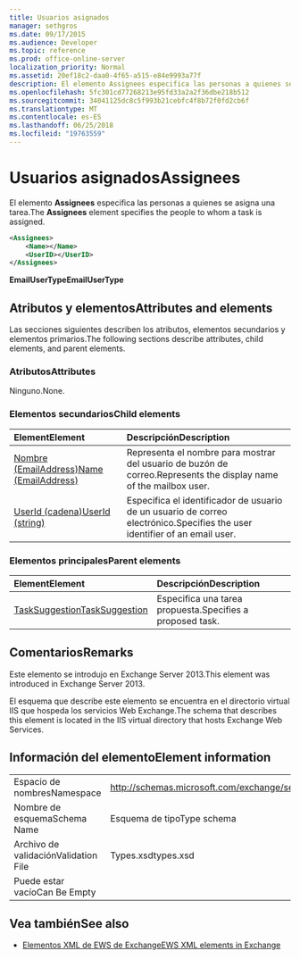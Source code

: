 ```yaml
---
title: Usuarios asignados
manager: sethgros
ms.date: 09/17/2015
ms.audience: Developer
ms.topic: reference
ms.prod: office-online-server
localization_priority: Normal
ms.assetid: 20ef18c2-daa0-4f65-a515-e84e9993a77f
description: El elemento Assignees especifica las personas a quienes se asigna una tarea.
ms.openlocfilehash: 5fc301cd77268213e95fd33a2a2f36dbe218b512
ms.sourcegitcommit: 34041125dc8c5f993b21cebfc4f8b72f0fd2cb6f
ms.translationtype: MT
ms.contentlocale: es-ES
ms.lasthandoff: 06/25/2018
ms.locfileid: "19763559"
---
```

# <a name="assignees"></a><span data-ttu-id="f855f-103">Usuarios asignados</span><span class="sxs-lookup"><span data-stu-id="f855f-103">Assignees</span></span>

<span data-ttu-id="f855f-104">El elemento **Assignees** especifica las personas a quienes se asigna una tarea.</span><span class="sxs-lookup"><span data-stu-id="f855f-104">The **Assignees** element specifies the people to whom a task is assigned.</span></span> 
  
```XML
<Assignees>
    <Name></Name>
    <UserID></UserID>
</Assignees>
```

 <span data-ttu-id="f855f-105">**EmailUserType**</span><span class="sxs-lookup"><span data-stu-id="f855f-105">**EmailUserType**</span></span>
## <a name="attributes-and-elements"></a><span data-ttu-id="f855f-106">Atributos y elementos</span><span class="sxs-lookup"><span data-stu-id="f855f-106">Attributes and elements</span></span>

<span data-ttu-id="f855f-107">Las secciones siguientes describen los atributos, elementos secundarios y elementos primarios.</span><span class="sxs-lookup"><span data-stu-id="f855f-107">The following sections describe attributes, child elements, and parent elements.</span></span>
  
### <a name="attributes"></a><span data-ttu-id="f855f-108">Atributos</span><span class="sxs-lookup"><span data-stu-id="f855f-108">Attributes</span></span>

<span data-ttu-id="f855f-109">Ninguno.</span><span class="sxs-lookup"><span data-stu-id="f855f-109">None.</span></span>
  
### <a name="child-elements"></a><span data-ttu-id="f855f-110">Elementos secundarios</span><span class="sxs-lookup"><span data-stu-id="f855f-110">Child elements</span></span>

|<span data-ttu-id="f855f-111">**Element**</span><span class="sxs-lookup"><span data-stu-id="f855f-111">**Element**</span></span>|<span data-ttu-id="f855f-112">**Descripción**</span><span class="sxs-lookup"><span data-stu-id="f855f-112">**Description**</span></span>|
|:-----|:-----|
|[<span data-ttu-id="f855f-113">Nombre (EmailAddress)</span><span class="sxs-lookup"><span data-stu-id="f855f-113">Name (EmailAddress)</span></span>](name-emailaddress.md) <br/> |<span data-ttu-id="f855f-114">Representa el nombre para mostrar del usuario de buzón de correo.</span><span class="sxs-lookup"><span data-stu-id="f855f-114">Represents the display name of the mailbox user.</span></span>  <br/> |
|[<span data-ttu-id="f855f-115">UserId (cadena)</span><span class="sxs-lookup"><span data-stu-id="f855f-115">UserId (string)</span></span>](userid-string.md) <br/> |<span data-ttu-id="f855f-116">Especifica el identificador de usuario de un usuario de correo electrónico.</span><span class="sxs-lookup"><span data-stu-id="f855f-116">Specifies the user identifier of an email user.</span></span>  <br/> |
   
### <a name="parent-elements"></a><span data-ttu-id="f855f-117">Elementos principales</span><span class="sxs-lookup"><span data-stu-id="f855f-117">Parent elements</span></span>

|<span data-ttu-id="f855f-118">**Element**</span><span class="sxs-lookup"><span data-stu-id="f855f-118">**Element**</span></span>|<span data-ttu-id="f855f-119">**Descripción**</span><span class="sxs-lookup"><span data-stu-id="f855f-119">**Description**</span></span>|
|:-----|:-----|
|[<span data-ttu-id="f855f-120">TaskSuggestion</span><span class="sxs-lookup"><span data-stu-id="f855f-120">TaskSuggestion</span></span>](tasksuggestion.md) <br/> |<span data-ttu-id="f855f-121">Especifica una tarea propuesta.</span><span class="sxs-lookup"><span data-stu-id="f855f-121">Specifies a proposed task.</span></span>  <br/> |
   
## <a name="remarks"></a><span data-ttu-id="f855f-122">Comentarios</span><span class="sxs-lookup"><span data-stu-id="f855f-122">Remarks</span></span>

<span data-ttu-id="f855f-123">Este elemento se introdujo en Exchange Server 2013.</span><span class="sxs-lookup"><span data-stu-id="f855f-123">This element was introduced in Exchange Server 2013.</span></span>
  
<span data-ttu-id="f855f-124">El esquema que describe este elemento se encuentra en el directorio virtual IIS que hospeda los servicios Web Exchange.</span><span class="sxs-lookup"><span data-stu-id="f855f-124">The schema that describes this element is located in the IIS virtual directory that hosts Exchange Web Services.</span></span>
  
## <a name="element-information"></a><span data-ttu-id="f855f-125">Información del elemento</span><span class="sxs-lookup"><span data-stu-id="f855f-125">Element information</span></span>

|||
|:-----|:-----|
|<span data-ttu-id="f855f-126">Espacio de nombres</span><span class="sxs-lookup"><span data-stu-id="f855f-126">Namespace</span></span>  <br/> |http://schemas.microsoft.com/exchange/services/2006/types  <br/> |
|<span data-ttu-id="f855f-127">Nombre de esquema</span><span class="sxs-lookup"><span data-stu-id="f855f-127">Schema Name</span></span>  <br/> |<span data-ttu-id="f855f-128">Esquema de tipo</span><span class="sxs-lookup"><span data-stu-id="f855f-128">Type schema</span></span>  <br/> |
|<span data-ttu-id="f855f-129">Archivo de validación</span><span class="sxs-lookup"><span data-stu-id="f855f-129">Validation File</span></span>  <br/> |<span data-ttu-id="f855f-130">Types.xsd</span><span class="sxs-lookup"><span data-stu-id="f855f-130">types.xsd</span></span>  <br/> |
|<span data-ttu-id="f855f-131">Puede estar vacío</span><span class="sxs-lookup"><span data-stu-id="f855f-131">Can Be Empty</span></span>  <br/> ||
   
## <a name="see-also"></a><span data-ttu-id="f855f-132">Vea también</span><span class="sxs-lookup"><span data-stu-id="f855f-132">See also</span></span>

- [<span data-ttu-id="f855f-133">Elementos XML de EWS de Exchange</span><span class="sxs-lookup"><span data-stu-id="f855f-133">EWS XML elements in Exchange</span></span>](ews-xml-elements-in-exchange.md)


